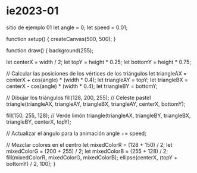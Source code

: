 # ie2023-01
 sitio de ejemplo 01
let angle = 0;
let speed = 0.01;

function setup() {
  createCanvas(500, 500);
}

function draw() {
  background(255);

  let centerX = width / 2;
  let topY = height * 0.25;
  let bottomY = height * 0.75;

  // Calcular las posiciones de los vértices de los triángulos
  let triangleAX = centerX + cos(angle) * (width * 0.4);
  let triangleAY = topY;
  let triangleBX = centerX - cos(angle) * (width * 0.4);
  let triangleBY = bottomY;

  // Dibujar los triángulos
  fill(128, 200, 255); // Celeste pastel
  triangle(triangleAX, triangleAY, triangleBX, triangleAY, centerX, bottomY);
  
  fill(150, 255, 128); // Verde limón
  triangle(triangleAX, triangleBY, triangleBX, triangleBY, centerX, topY);
  
  // Actualizar el ángulo para la animación
  angle += speed;

  // Mezclar colores en el centro
  let mixedColorR = (128 + 150) / 2;
  let mixedColorG = (200 + 255) / 2;
  let mixedColorB = (255 + 128) / 2;
  fill(mixedColorR, mixedColorG, mixedColorB);
  ellipse(centerX, (topY + bottomY) / 2, 100);
}

